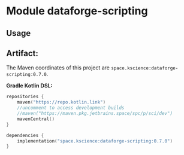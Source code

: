 # Module dataforge-scripting



## Usage

## Artifact:

The Maven coordinates of this project are `space.kscience:dataforge-scripting:0.7.0`.

**Gradle Kotlin DSL:**
```kotlin
repositories {
    maven("https://repo.kotlin.link")
    //uncomment to access development builds
    //maven("https://maven.pkg.jetbrains.space/spc/p/sci/dev")
    mavenCentral()
}

dependencies {
    implementation("space.kscience:dataforge-scripting:0.7.0")
}
```
